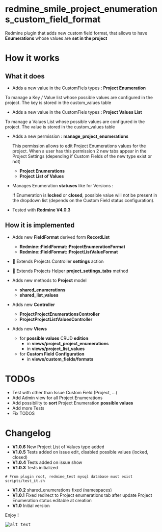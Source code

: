 redmine_smile_project_enumerations_custom_field_format
=================================================

Redmine plugin that adds new custom field format,
that allows to have **Enumerations** whose values are
**set in the project**

# How it works

## What it does

* Adds a new value in the CustomFiels types : **Project Enumeration**

To manage a Key / Value list whose possible values are configured in the project.
The key is stored in the custom_values table
* Adds a new value in the CustomFiels types : **Project Values List**

To manage a Values List whose possible values are configured in the project.
The value is stored in the custom_values table

* Adds a new permission : **manage_project_enumerations**

  This permission allows to edit Project Enumerations values for the project.
  When a user has this permission 2 new tabs appear in the Project Settings (depending if Custom Fields of the new type exist or not)
  - **Project Enumerations**
  - **Project List of Values**

* Manages Enumeration **statuses** like for Versions :

  If Enumeration is **locked** or **closed**, possible value will not be present in the dropdown list (depends on the Custom Field status configuration).

* Tested with **Redmine V4.0.3**

## How it is implemented

- Adds new **FieldFormat** derived form **RecordList**
  - **Redmine::FieldFormat::ProjectEnumerationFormat**
  - **Redmine::FieldFormat::ProjectListValueFormat**

- 🔑 Extends Projects Controller **settings** action

- 🔑 Extends Projects Helper **project_settings_tabs** method

- Adds new methods to **Project** model
  - **shared_enumerations**
  - **shared_list_values**

- Adds new **Controller**
  - **ProjectProjectEnumerationsController**
  - **ProjectProjectListValuesController**

- Adds new **Views**
  - for **possible values** CRUD **edition**
    - in **views/project_project_enumerations**
    - in **views/project_list_values**
  - for **Custom Field** **Configuration**
    - in **views/custom_fields/formats**

# TODOs

* Test with other than Issue Custom Field (Project, ...)
* Add Admin view for all Project Enumerations
* Add possibility to **sort** Project Enumeration **possible values**
* Add more Tests
* Fix TODOS

# Changelog

* **V1.0.6**  New Project List of Values type added
* **V1.0.5**  Tests added on issue edit, disabled possible values (locked, closed)
* **V1.0.4**  Tests added on issue show
* **V1.0.3**  Tests initialized

```console
# From plugin root, redmine_test mysql database must exist
scripts/test_it.sh
```

* **V1.0.2**  shared_enumerations fixed (namespaces)
* **V1.0.1**  Fixed redirect to Project enumerations tab after update
Project Enumeration status editable at creation
* **V1.0**  Initial version


Enjoy !

<kbd>![alt text](https://compteur-visites.ennder.fr/sites/36/token/githubpe/image "Logo") <!-- .element height="10%" width="10%" --></kbd>
